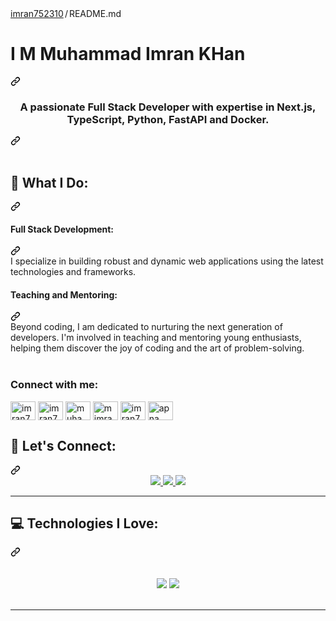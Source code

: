 

<div class="Box mt-4 " >
  <div class="Box-body p-4">
    <div class="d-flex flex-justify-between">
      <div class="text-mono text-small mb-3">
        <a
          href="/"
          class="no-underline Link--primary"
        >imran752310</a><span
          class="color-fg-muted d-inline-block"
          style="padding:0px 2px;"
        >/</span>README<span
         class="color-fg-muted"
        >.md</span>
      </div>

 
<div class="markdown-heading" dir="auto"><h1 align="center" class="heading-element" dir="auto">
<h1>I M Muhammad Imran KHan</h1>
</h1><a id="user-content-----" class="anchor" aria-label="Permalink: " href="#----"><svg class="octicon octicon-link" viewBox="0 0 16 16" version="1.1" width="16" height="16" aria-hidden="true"><path d="m7.775 3.275 1.25-1.25a3.5 3.5 0 1 1 4.95 4.95l-2.5 2.5a3.5 3.5 0 0 1-4.95 0 .751.751 0 0 1 .018-1.042.751.751 0 0 1 1.042-.018 1.998 1.998 0 0 0 2.83 0l2.5-2.5a2.002 2.002 0 0 0-2.83-2.83l-1.25 1.25a.751.751 0 0 1-1.042-.018.751.751 0 0 1-.018-1.042Zm-4.69 9.64a1.998 1.998 0 0 0 2.83 0l1.25-1.25a.751.751 0 0 1 1.042.018.751.751 0 0 1 .018 1.042l-1.25 1.25a3.5 3.5 0 1 1-4.95-4.95l2.5-2.5a3.5 3.5 0 0 1 4.95 0 .751.751 0 0 1-.018 1.042.751.751 0 0 1-1.042.018 1.998 1.998 0 0 0-2.83 0l-2.5 2.5a1.998 1.998 0 0 0 0 2.83Z"></path></svg></a></div>
<div class="markdown-heading" dir="auto"><h3 align="center" class="heading-element" dir="auto">
  A passionate Full Stack Developer with expertise in Next.js, TypeScript, Python, FastAPI and Docker.
</h3><a id="user-content---a-passionate-full-stack-developer-with-expertise-in-nextjs-typescript-python-fastapi-and-docker" class="anchor" aria-label="Permalink: 
  A passionate Full Stack Developer with expertise in Next.js, TypeScript, Python, FastAPI and Docker.
" href="#--a-passionate-full-stack-developer-with-expertise-in-nextjs-typescript-python-fastapi-and-docker"><svg class="octicon octicon-link" viewBox="0 0 16 16" version="1.1" width="16" height="16" aria-hidden="true"><path d="m7.775 3.275 1.25-1.25a3.5 3.5 0 1 1 4.95 4.95l-2.5 2.5a3.5 3.5 0 0 1-4.95 0 .751.751 0 0 1 .018-1.042.751.751 0 0 1 1.042-.018 1.998 1.998 0 0 0 2.83 0l2.5-2.5a2.002 2.002 0 0 0-2.83-2.83l-1.25 1.25a.751.751 0 0 1-1.042-.018.751.751 0 0 1-.018-1.042Zm-4.69 9.64a1.998 1.998 0 0 0 2.83 0l1.25-1.25a.751.751 0 0 1 1.042.018.751.751 0 0 1 .018 1.042l-1.25 1.25a3.5 3.5 0 1 1-4.95-4.95l2.5-2.5a3.5 3.5 0 0 1 4.95 0 .751.751 0 0 1-.018 1.042.751.751 0 0 1-1.042.018 1.998 1.998 0 0 0-2.83 0l-2.5 2.5a1.998 1.998 0 0 0 0 2.83Z"></path></svg></a></div>
<br>
<div class="markdown-heading" dir="auto"><h2 class="heading-element" dir="auto">🚀 What I Do:</h2><a id="user-content--what-i-do" class="anchor" aria-label="Permalink: 🚀 What I Do:" href="#-what-i-do"><svg class="octicon octicon-link" viewBox="0 0 16 16" version="1.1" width="16" height="16" aria-hidden="true"><path d="m7.775 3.275 1.25-1.25a3.5 3.5 0 1 1 4.95 4.95l-2.5 2.5a3.5 3.5 0 0 1-4.95 0 .751.751 0 0 1 .018-1.042.751.751 0 0 1 1.042-.018 1.998 1.998 0 0 0 2.83 0l2.5-2.5a2.002 2.002 0 0 0-2.83-2.83l-1.25 1.25a.751.751 0 0 1-1.042-.018.751.751 0 0 1-.018-1.042Zm-4.69 9.64a1.998 1.998 0 0 0 2.83 0l1.25-1.25a.751.751 0 0 1 1.042.018.751.751 0 0 1 .018 1.042l-1.25 1.25a3.5 3.5 0 1 1-4.95-4.95l2.5-2.5a3.5 3.5 0 0 1 4.95 0 .751.751 0 0 1-.018 1.042.751.751 0 0 1-1.042.018 1.998 1.998 0 0 0-2.83 0l-2.5 2.5a1.998 1.998 0 0 0 0 2.83Z"></path></svg></a></div>
<div class="markdown-heading" dir="auto"><h4 class="heading-element" dir="auto"> Full Stack Development:</h4><a id="user-content--full-stack-development" class="anchor" aria-label="Permalink:  Full Stack Development:" href="#-full-stack-development"><svg class="octicon octicon-link" viewBox="0 0 16 16" version="1.1" width="16" height="16" aria-hidden="true"><path d="m7.775 3.275 1.25-1.25a3.5 3.5 0 1 1 4.95 4.95l-2.5 2.5a3.5 3.5 0 0 1-4.95 0 .751.751 0 0 1 .018-1.042.751.751 0 0 1 1.042-.018 1.998 1.998 0 0 0 2.83 0l2.5-2.5a2.002 2.002 0 0 0-2.83-2.83l-1.25 1.25a.751.751 0 0 1-1.042-.018.751.751 0 0 1-.018-1.042Zm-4.69 9.64a1.998 1.998 0 0 0 2.83 0l1.25-1.25a.751.751 0 0 1 1.042.018.751.751 0 0 1 .018 1.042l-1.25 1.25a3.5 3.5 0 1 1-4.95-4.95l2.5-2.5a3.5 3.5 0 0 1 4.95 0 .751.751 0 0 1-.018 1.042.751.751 0 0 1-1.042.018 1.998 1.998 0 0 0-2.83 0l-2.5 2.5a1.998 1.998 0 0 0 0 2.83Z"></path></svg></a></div> I specialize in building robust and dynamic web applications using the latest technologies and frameworks.
<div class="markdown-heading" dir="auto"><h4 class="heading-element" dir="auto"> Teaching and Mentoring:</h4><a id="user-content--teaching-and-mentoring" class="anchor" aria-label="Permalink:  Teaching and Mentoring:" href="#-teaching-and-mentoring"><svg class="octicon octicon-link" viewBox="0 0 16 16" version="1.1" width="16" height="16" aria-hidden="true"><path d="m7.775 3.275 1.25-1.25a3.5 3.5 0 1 1 4.95 4.95l-2.5 2.5a3.5 3.5 0 0 1-4.95 0 .751.751 0 0 1 .018-1.042.751.751 0 0 1 1.042-.018 1.998 1.998 0 0 0 2.83 0l2.5-2.5a2.002 2.002 0 0 0-2.83-2.83l-1.25 1.25a.751.751 0 0 1-1.042-.018.751.751 0 0 1-.018-1.042Zm-4.69 9.64a1.998 1.998 0 0 0 2.83 0l1.25-1.25a.751.751 0 0 1 1.042.018.751.751 0 0 1 .018 1.042l-1.25 1.25a3.5 3.5 0 1 1-4.95-4.95l2.5-2.5a3.5 3.5 0 0 1 4.95 0 .751.751 0 0 1-.018 1.042.751.751 0 0 1-1.042.018 1.998 1.998 0 0 0-2.83 0l-2.5 2.5a1.998 1.998 0 0 0 0 2.83Z"></path></svg></a></div> Beyond coding, I am dedicated to nurturing the next generation of developers. I'm involved in teaching and mentoring young enthusiasts, helping them discover the joy of coding and the art of problem-solving.
<br>
<br>



<h3 align="left">Connect with me:</h3>
<p align="left">
<a href="https://twitter.com/imran752310" target="blank"><img align="center" src="https://raw.githubusercontent.com/rahuldkjain/github-profile-readme-generator/master/src/images/icons/Social/twitter.svg" alt="imran752310" height="30" width="40" /></a>
<a href="https://linkedin.com/in/imran752310" target="blank"><img align="center" src="https://raw.githubusercontent.com/rahuldkjain/github-profile-readme-generator/master/src/images/icons/Social/linked-in-alt.svg" alt="imran752310" height="30" width="40" /></a>
<a href="https://stackoverflow.com/users/muhammad imran" target="blank"><img align="center" src="https://raw.githubusercontent.com/rahuldkjain/github-profile-readme-generator/master/src/images/icons/Social/stack-overflow.svg" alt="muhammad imran" height="30" width="40" /></a>
<a href="https://fb.com/m imran" target="blank"><img align="center" src="https://raw.githubusercontent.com/rahuldkjain/github-profile-readme-generator/master/src/images/icons/Social/facebook.svg" alt="m imran" height="30" width="40" /></a>
<a href="https://instagram.com/imran752310" target="blank"><img align="center" src="https://raw.githubusercontent.com/rahuldkjain/github-profile-readme-generator/master/src/images/icons/Social/instagram.svg" alt="imran752310" height="30" width="40" /></a>
<a href="https://www.youtube.com/c/apna codeing" target="blank"><img align="center" src="https://raw.githubusercontent.com/rahuldkjain/github-profile-readme-generator/master/src/images/icons/Social/youtube.svg" alt="apna codeing" height="30" width="40" /></a>
</p>

<div class="markdown-heading" dir="auto"><h2 class="heading-element" dir="auto">🤝 Let's Connect:</h2><a id="user-content--lets-connect" class="anchor" aria-label="Permalink: 🤝 Let's Connect:" href="#-lets-connect"><svg class="octicon octicon-link" viewBox="0 0 16 16" version="1.1" width="16" height="16" aria-hidden="true"><path d="m7.775 3.275 1.25-1.25a3.5 3.5 0 1 1 4.95 4.95l-2.5 2.5a3.5 3.5 0 0 1-4.95 0 .751.751 0 0 1 .018-1.042.751.751 0 0 1 1.042-.018 1.998 1.998 0 0 0 2.83 0l2.5-2.5a2.002 2.002 0 0 0-2.83-2.83l-1.25 1.25a.751.751 0 0 1-1.042-.018.751.751 0 0 1-.018-1.042Zm-4.69 9.64a1.998 1.998 0 0 0 2.83 0l1.25-1.25a.751.751 0 0 1 1.042.018.751.751 0 0 1 .018 1.042l-1.25 1.25a3.5 3.5 0 1 1-4.95-4.95l2.5-2.5a3.5 3.5 0 0 1 4.95 0 .751.751 0 0 1-.018 1.042.751.751 0 0 1-1.042.018 1.998 1.998 0 0 0-2.83 0l-2.5 2.5a1.998 1.998 0 0 0 0 2.83Z"></path></svg></a></div>
<div align="center" dir="auto"> 
  <a href="/Em-Aar/Em-Aar/blob/main/mmrhaq@gmail.com">
    <img src="https://camo.githubusercontent.com/d101f20b6ce00992d5140f773f8361da2fc5b926f4cc17bb9bb6678632ab2eb8/68747470733a2f2f696d672e736869656c64732e696f2f62616467652f476d61696c2d3333333333333f7374796c653d666f722d7468652d6261646765266c6f676f3d676d61696c266c6f676f436f6c6f723d726564" data-canonical-src="https://img.shields.io/badge/Gmail-333333?style=for-the-badge&amp;logo=gmail&amp;logoColor=red" style="max-width: 100%;">
  </a>
  <a href="https://www.linkedin.com/in/muhammad-rehan-ul-haq-b60a4b2a/" rel="nofollow">
    <img src="https://camo.githubusercontent.com/8c0692475a5bfc1d9e7361074bdb648e567cae7b5b40ffd32adae31180b0d7b6/68747470733a2f2f696d672e736869656c64732e696f2f62616467652f4c696e6b6564496e2d3030373742353f7374796c653d666f722d7468652d6261646765266c6f676f3d6c696e6b6564696e266c6f676f436f6c6f723d7768697465" data-canonical-src="https://img.shields.io/badge/LinkedIn-0077B5?style=for-the-badge&amp;logo=linkedin&amp;logoColor=white" style="max-width: 100%;">
  </a>
  <a href="https://Em-Aar.github.io" rel="nofollow">
     <img src="https://camo.githubusercontent.com/bc5899c207914ae0333ebf65e11117ee5df2a7a021ba9e16b6468e9d5978bd98/68747470733a2f2f696d672e736869656c64732e696f2f62616467652f506f7274666f6c696f2d4646353732323f7374796c653d666f722d7468652d6261646765266c6f676f3d746f646f697374266c6f676f436f6c6f723d7768697465" data-canonical-src="https://img.shields.io/badge/Portfolio-FF5722?style=for-the-badge&amp;logo=todoist&amp;logoColor=white" style="max-width: 100%;"> 
  </a>
</div>
<hr>





<div class="markdown-heading" dir="auto"><h2 class="heading-element" dir="auto">💻 Technologies I Love:</h2><a id="user-content--technologies-i-love" class="anchor" aria-label="Permalink: 💻 Technologies I Love:" href="#-technologies-i-love"><svg class="octicon octicon-link" viewBox="0 0 16 16" version="1.1" width="16" height="16" aria-hidden="true"><path d="m7.775 3.275 1.25-1.25a3.5 3.5 0 1 1 4.95 4.95l-2.5 2.5a3.5 3.5 0 0 1-4.95 0 .751.751 0 0 1 .018-1.042.751.751 0 0 1 1.042-.018 1.998 1.998 0 0 0 2.83 0l2.5-2.5a2.002 2.002 0 0 0-2.83-2.83l-1.25 1.25a.751.751 0 0 1-1.042-.018.751.751 0 0 1-.018-1.042Zm-4.69 9.64a1.998 1.998 0 0 0 2.83 0l1.25-1.25a.751.751 0 0 1 1.042.018.751.751 0 0 1 .018 1.042l-1.25 1.25a3.5 3.5 0 1 1-4.95-4.95l2.5-2.5a3.5 3.5 0 0 1 4.95 0 .751.751 0 0 1-.018 1.042.751.751 0 0 1-1.042.018 1.998 1.998 0 0 0-2.83 0l-2.5 2.5a1.998 1.998 0 0 0 0 2.83Z"></path></svg></a></div><br>
<br>
<div align="center" dir="auto">
    <a target="_blank" rel="noopener noreferrer nofollow" href="https://camo.githubusercontent.com/a753dbaf02f1dd003784fcd75a40a22b9077c897f4b9cad5f4d6d8af08f9cbdf/68747470733a2f2f736b696c6c69636f6e732e6465762f69636f6e733f693d72656163742c626f6f7473747261702c6d75692c68746d6c2c6373732c7673636f64652c6769746875622c6669676d612c7461696c77696e642c6769742c72"><img src="https://camo.githubusercontent.com/a753dbaf02f1dd003784fcd75a40a22b9077c897f4b9cad5f4d6d8af08f9cbdf/68747470733a2f2f736b696c6c69636f6e732e6465762f69636f6e733f693d72656163742c626f6f7473747261702c6d75692c68746d6c2c6373732c7673636f64652c6769746875622c6669676d612c7461696c77696e642c6769742c72" data-canonical-src="https://skillicons.dev/icons?i=react,bootstrap,mui,html,css,vscode,github,figma,tailwind,git,r" style="max-width: 100%;"></a>
    <a target="_blank" rel="noopener noreferrer nofollow" href="https://camo.githubusercontent.com/8706638649b422c35d3e13235050e0eac3b1e7346f880d2ef1c7e888575158b0/68747470733a2f2f736b696c6c69636f6e732e6465762f69636f6e733f693d6e6f64656a732c707974686f6e2c6a6176617363726970742c747970657363726970742c657870726573732c66697265626173652c6d6f6e676f64622c6e6578746a732c6d7973716c2c646a616e676f"><img src="https://camo.githubusercontent.com/8706638649b422c35d3e13235050e0eac3b1e7346f880d2ef1c7e888575158b0/68747470733a2f2f736b696c6c69636f6e732e6465762f69636f6e733f693d6e6f64656a732c707974686f6e2c6a6176617363726970742c747970657363726970742c657870726573732c66697265626173652c6d6f6e676f64622c6e6578746a732c6d7973716c2c646a616e676f" data-canonical-src="https://skillicons.dev/icons?i=nodejs,python,javascript,typescript,express,firebase,mongodb,nextjs,mysql,django" style="max-width: 100%;"></a><br>
</div>
<br>
<hr>
</article>
  </div>
</div>

